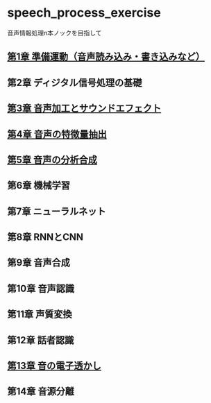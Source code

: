 # speech_process_exercise
音声情報処理n本ノックを目指して

## [第1章 準備運動（音声読み込み・書き込みなど）](https://github.com/tam17aki/speech_process_exercise/tree/master/Chapter1_WarmUp)
## 第2章 ディジタル信号処理の基礎
## [第3章 音声加工とサウンドエフェクト](https://github.com/tam17aki/speech_process_exercise/tree/master/Chapter2_SoundEffect)
## [第4章 音声の特徴量抽出](https://github.com/tam17aki/speech_process_exercise/tree/master/Chapter3_SpeechAnalysis)
## [第5章 音声の分析合成](https://github.com/tam17aki/speech_process_exercise/tree/master/Chapter4_SpeechAnalysisSynthesis)
## 第6章 機械学習
## 第7章 ニューラルネット
## 第8章 RNNとCNN
## 第9章 音声合成
## 第10章 音声認識
## 第11章 声質変換
## 第12章 話者認識
## [第13章 音の電子透かし](https://github.com/tam17aki/speech_process_exercise/tree/master/Chapter12_AudioWatermark)
## 第14章 音源分離
